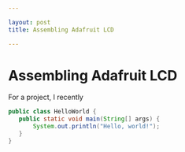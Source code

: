 ```yaml
---

layout: post
title: Assembling Adafruit LCD

---
```


# Assembling Adafruit LCD #

For a project, I recently 

```java
public class HelloWorld {
   public static void main(String[] args) {
       System.out.println("Hello, world!");
   }
}
```